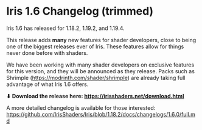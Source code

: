 # Iris 1.6 Changelog (trimmed)

Iris 1.6 has released for 1.18.2, 1.19.2, and 1.19.4.

This release adds **many** new features for shader developers, close to being one of the biggest releases ever of Iris.
These features allow for things never done before with shaders.

We have been working with many shader developers on exclusive features for this version, and they will be announced as they release. Packs such as Shrimple (https://modrinth.com/shader/shrimple) are already taking full advantage of what Iris 1.6 offers.

**⬇ Download the release here: https://irisshaders.net/download.html**

A more detailed changelog is available for those interested: <https://github.com/IrisShaders/Iris/blob/1.18.2/docs/changelogs/1.6.0/full.md>

